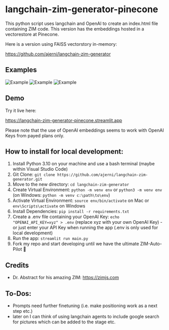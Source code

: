 # langchain-zim-generator-pinecone

This python script uses langchain and OpenAI to create an index.html file containing ZIM code.
This version has the embeddings hosted in a vectorestore at Pinecone.

Here is a version using FAISS vectorstory in-memory:

https://github.com/ajerni/langchain-zim-generator

## Examples

![Example](example.jpg)
![Example](example2.jpg)
![Example](example3.jpg)

## Demo

Try it live here:

https://langchain-zim-generator-pinecone.streamlit.app

Please note that the use of OpenAI embeddings seems to work with OpenAI Keys from payed plans only.

## How to install for local development:

1. Install Python 3.10 on your machine and use a bash terminal (maybe within Visual Studio Code)
2. Git Clone: `git clone https://github.com/ajerni/langchain-zim-generator.git`
3. Move to the new directory: `cd langchain-zim-generator`
4. Create Virtual Environment: `python -m venv env` or `python3 -m venv env` (on Windows: `python -m venv c:\path\to\env`)
5. Activate Virtual Environment: `source env/bin/activate` on Mac or `env\Scripts\activate` on Windows
6. Install Dependencies: `pip install -r requirements.txt`
7. Create a .env file containing your OpenAI Key: `echo "OPENAI_API_KEY=xyz" > .env` (replace xyz with your own OpenAI Key) - or just enter your API Key when running the app (.env is only used for local development)
8. Run the app: `streamlit run main.py`
9. Fork my repo and start developing until we have the ultimate ZIM-Auto-Pilot 🚀

## Credits

- Dr. Abstract for his amazing ZIM: https://zimjs.com

## To-Dos:

- Prompts need further finetuning (i.e. make positioning work as a next step etc.)
- later on I can think of using langchain agents to include google search for pictures which can be added to the stage etc.
